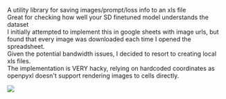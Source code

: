 A utility library for saving images/prompt/loss info to an xls file  
Great for checking how well your SD finetuned model understands the dataset  
I initially attempted to implement this in google sheets with image urls, but found that every image was downloaded each time I opened the spreadsheet.  
Given the potential bandwidth issues, I decided to resort to creating local xls files.  
The implementation is VERY hacky, relying on hardcoded coordinates as openpyxl doesn't support rendering images to cells directly.  

![](https://gyazo.com/2342fb8c8a61db4a4c42881628831362.j)
